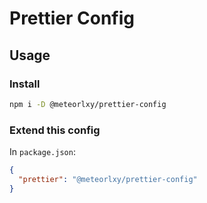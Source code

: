 # Prettier Config

## Usage

### Install

```sh
npm i -D @meteorlxy/prettier-config
```

### Extend this config

In `package.json`:

```json
{
  "prettier": "@meteorlxy/prettier-config"
}
```
